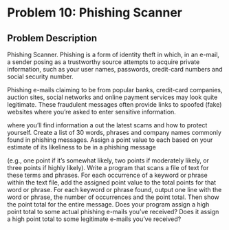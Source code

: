 # Problem 10: Phishing Scanner

## Problem Description

Phishing Scanner. Phishing is a form of identity theft in which, in an e-mail, a sender posing as a 
trustworthy source attempts to acquire private information, such as your user names, passwords, credit-card numbers and social security number.

Phishing e-mails claiming to be from popular banks, credit-card companies, auction sites, social networks and online payment services may look quite legitimate. 
These fraudulent messages often provide links to spoofed (fake) websites where you’re asked to enter 
sensitive information.


where you’ll find information a out the latest scams and how to protect yourself.
Create a list of 30 words, phrases and company names commonly found in phishing messages. Assign a 
point value to each based on your estimate of its likeliness to be in a phishing message 

(e.g., one point if 
it’s somewhat likely, two points if moderately likely, or three points if highly likely). Write a program 
that scans a file of text for these terms and phrases. For each occurrence of a keyword or phrase within 
the text file, add the assigned point value to the total points for that word or phrase. For each keyword or 
phrase found, output one line with the word or phrase, the number of occurrences and the point total. 
Then show the point total for the entire message. Does your program assign a high point total to some 
actual phishing e-mails you’ve received? Does it assign a high point total to some legitimate e-mails 
you’ve received?


